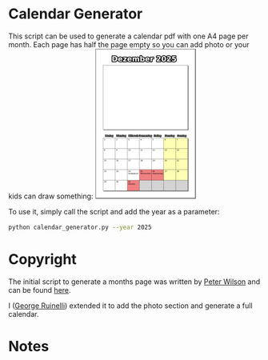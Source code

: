 # Calendar Generator
This script can be used to generate a calendar pdf with one A4 page per month.
Each page has half the page empty so you can add photo or your kids can draw something:
[![calendar](resized_calendar.png)](calendar.png)



To use it, simply call the script and add the year as a parameter:
```bash
python calendar_generator.py --year 2025
```

# Copyright
The initial script to generate a months page was written by [Peter Wilson](https://github.com/meta4) and can be found [here](https://github.com/meta4/mplcal).

I ([George Ruinelli](https://github.com/caco3)) extended it to add the photo section and generate a full calendar.

# Notes 